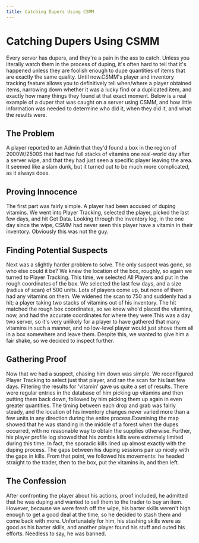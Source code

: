 ```yaml
---
title: Catching Dupers Using CSMM
---
```


# Catching Dupers Using CSMM

Every server has dupers, and they're a pain in the ass to catch. Unless you literally watch them in the process of duping, it's often hard to tell that it's happened unless they are foolish enough to dupe quantities of items that are exactly the same quality. Until now.CSMM's player and inventory tracking feature allows you to definitively tell when/where a player obtained items, narrowing down whether it was a lucky find or a duplicated item, and exactly how many things they found at that exact moment. Below is a real example of a duper that was caught on a server using CSMM, and how little information was needed to determine who did it, when they did it, and what the results were.

## The Problem

A player reported to an Admin that they'd found a box in the region of 2000W/2500S that had two full stacks of vitamins one real-world day after a server wipe, and that they had just seen a specific player leaving the area. It seemed like a slam dunk, but it turned out to be much more complicated, as it always does.

## Proving Innocence

The first part was fairly simple. A player had been accused of duping vitamins. We went into Player Tracking, selected the player, picked the last few days, and hit Get Data. Looking through the inventory log, in the one day since the wipe, CSMM had never seen this player have a vitamin in their inventory. Obviously this was not the guy.

## Finding Potential Suspects

Next was a slightly harder problem to solve. The only suspect was gone, so who else could it be? We knew the location of the box, roughly, so again we turned to Player Tracking. This time, we selected All Players and put in the rough coordinates of the box. We selected the last few days, and a size (radius of scan) of 500 units. Lots of players come up, but none of them had any vitamins on them. We widened the scan to 750 and suddenly had a hit; a player taking two stacks of vitamins out of his inventory. The hit matched the rough box coordinates, so we knew who'd placed the vitamins, now, and had the accurate coordinates for where they were.This was a day two server, so it's very unlikely for a player to have gathered that many vitamins in such a manner, and no low-level player would just shove them all in a box somewhere and leave them. Despite this, we wanted to give him a fair shake, so we decided to inspect further.

## Gathering Proof

Now that we had a suspect, chasing him down was simple. We reconfigured Player Tracking to select just that player, and ran the scan for his last few days. Filtering the results for 'vitamin' gave us quite a set of results. There were regular entries in the database of him picking up vitamins and then putting them back down, followed by him picking them up again in even greater quantities. The timing between each drop and grab was fairly steady, and the location of his inventory changes never varied more than a few units in any direction during the entire process.Examining the map showed that he was standing in the middle of a forest when the dupes occurred, with no reasonable way to obtain the supplies otherwise. Further, his player profile log showed that his zombie kills were extremely limited during this time. In fact, the sporadic kills lined up almost exactly with the duping process. The gaps between his duping sessions pair up nicely with the gaps in kills. From that point, we followed his movements: he headed straight to the trader, then to the box, put the vitamins in, and then left.

## The Confession

After confronting the player about his actions, proof included, he admitted that he was duping and wanted to sell them to the trader to buy an item. However, because we were fresh off the wipe, his barter skills weren't high enough to get a good deal at the time, so he decided to stash them and come back with more. Unfortunately for him, his stashing skills were as good as his barter skills, and another player found his stuff and outed his efforts. Needless to say, he was banned.
